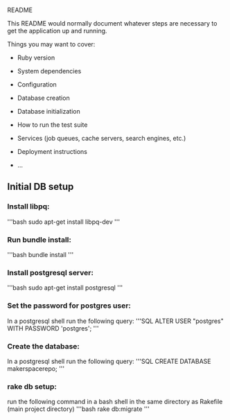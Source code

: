README

This README would normally document whatever steps are necessary to get the
application up and running.

Things you may want to cover:

* Ruby version

* System dependencies

* Configuration

* Database creation

* Database initialization

* How to run the test suite

* Services (job queues, cache servers, search engines, etc.)

* Deployment instructions

* ...


## Initial DB setup
### Install libpq:
'''bash
sudo apt-get install libpq-dev
'''

### Run bundle install:
'''bash
bundle install
'''

### Install postgresql server:
'''bash
sudo apt-get install postgresql
'''

### Set the password for postgres user:
In a postgresql shell run the following query:
'''SQL
ALTER USER "postgres" WITH PASSWORD 'postgres';
'''

### Create the database:
In a postgresql shell run the following query:
'''SQL
CREATE DATABASE makerspacerepo;
'''

### rake db setup:
run the following command in a bash shell in the same directory as Rakefile (main project directory)
'''bash
rake db:migrate
'''

